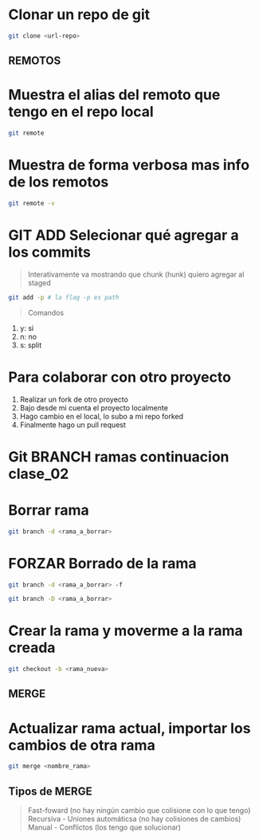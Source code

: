 # Clonar un repo de git

```sh
git clone <url-repo>
```
## REMOTOS 

# Muestra el alias del remoto que tengo en el repo local

```sh
git remote 
```
# Muestra de forma verbosa mas info de los remotos

```sh
git remote -v
```
# 
# GIT ADD Selecionar qué agregar a los commits 

> Interativamente va mostrando que chunk (hunk) quiero agregar al staged

```sh
git add -p # la flag -p es path
```

> Comandos
1. y: si
2. n: no
3. s: split
# Para colaborar con otro proyecto


1. Realizar un fork de otro proyecto
2. Bajo desde mi cuenta el proyecto localmente
3. Hago cambio en el local, lo subo a mi repo forked
4. Finalmente hago un pull request

# Git BRANCH ramas continuacion clase_02

# Borrar rama

```sh
git branch -d <rama_a_borrar>
```

# FORZAR Borrado de la rama

```sh
git branch -d <rama_a_borrar> -f
```


```sh
git branch -D <rama_a_borrar>
```
# Crear la rama y moverme a la rama creada

```sh
git checkout -b <rama_nueva>
```
## MERGE 

# Actualizar rama actual, importar los cambios de otra rama 

```sh
git merge <nombre_rama>
```
## Tipos de MERGE

> Fast-foward (no hay ningún cambio que colisione con lo que tengo)
> Recursiva - Uniones automáticsa (no hay colisiones de cambios)
> Manual - Conflictos (los tengo que solucionar)

